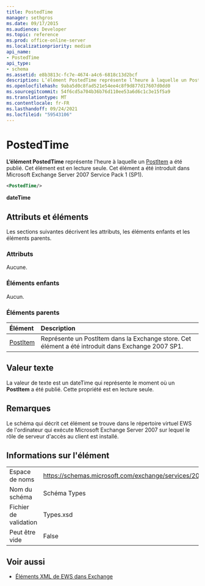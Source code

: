 ```yaml
---
title: PostedTime
manager: sethgros
ms.date: 09/17/2015
ms.audience: Developer
ms.topic: reference
ms.prod: office-online-server
ms.localizationpriority: medium
api_name:
- PostedTime
api_type:
- schema
ms.assetid: e8b3813c-fc7e-4674-a4c6-6818c13d2bcf
description: L’élément PostedTime représente l’heure à laquelle un PostItem a été publié. Cet élément est en lecture seule. Cet élément a été introduit dans Microsoft Exchange Server 2007 Service Pack 1 (SP1).
ms.openlocfilehash: 9aba5d0c8fad521e54ee4c8f9d877d17607d0dd0
ms.sourcegitcommit: 54f6cd5a704b36b76d110ee53a6d6c1c3e15f5a9
ms.translationtype: MT
ms.contentlocale: fr-FR
ms.lasthandoff: 09/24/2021
ms.locfileid: "59543106"
---
```

# <a name="postedtime"></a>PostedTime

**L’élément PostedTime** représente l’heure à laquelle un [PostItem](postitem.md) a été publié. Cet élément est en lecture seule. Cet élément a été introduit dans Microsoft Exchange Server 2007 Service Pack 1 (SP1). 
  
```xml
<PostedTime/>
```

 **dateTime**
## <a name="attributes-and-elements"></a>Attributs et éléments

Les sections suivantes décrivent les attributs, les éléments enfants et les éléments parents.
  
### <a name="attributes"></a>Attributs

Aucune.
  
### <a name="child-elements"></a>Éléments enfants

Aucun.
  
### <a name="parent-elements"></a>Éléments parents

|**Élément**|**Description**|
|:-----|:-----|
|[PostItem](postitem.md) <br/> |Représente un PostItem dans la Exchange store. Cet élément a été introduit dans Exchange 2007 SP1.  <br/> |
   
## <a name="text-value"></a>Valeur texte

La valeur de texte est un dateTime qui représente le moment où un **PostItem** a été publié. Cette propriété est en lecture seule. 
  
## <a name="remarks"></a>Remarques

Le schéma qui décrit cet élément se trouve dans le répertoire virtuel EWS de l'ordinateur qui exécute Microsoft Exchange Server 2007 sur lequel le rôle de serveur d'accès au client est installé.
  
## <a name="element-information"></a>Informations sur l'élément

|||
|:-----|:-----|
|Espace de noms  <br/> |https://schemas.microsoft.com/exchange/services/2006/types  <br/> |
|Nom du schéma  <br/> |Schéma Types  <br/> |
|Fichier de validation  <br/> |Types.xsd  <br/> |
|Peut être vide  <br/> |False  <br/> |
   
## <a name="see-also"></a>Voir aussi



- [Éléments XML de EWS dans Exchange](ews-xml-elements-in-exchange.md)

